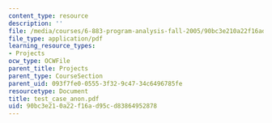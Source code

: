 ```yaml
---
content_type: resource
description: ''
file: /media/courses/6-883-program-analysis-fall-2005/90bc3e210a22f16ad95cd83864952878_test_case_anon.pdf
file_type: application/pdf
learning_resource_types:
- Projects
ocw_type: OCWFile
parent_title: Projects
parent_type: CourseSection
parent_uid: 093f7fe0-0555-3f32-9c47-34c6496785fe
resourcetype: Document
title: test_case_anon.pdf
uid: 90bc3e21-0a22-f16a-d95c-d83864952878
---
```

